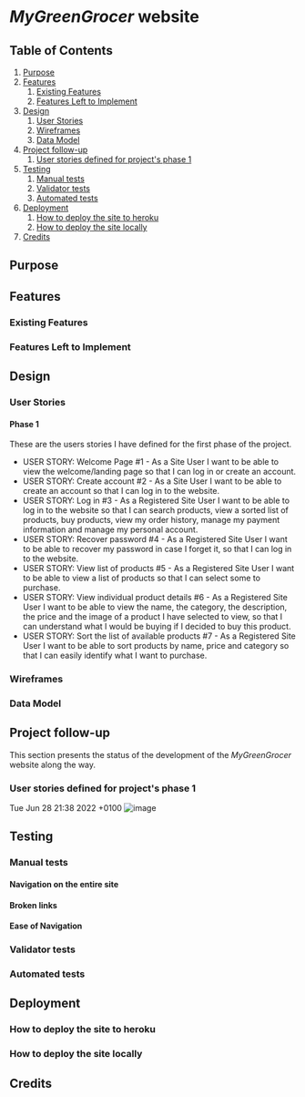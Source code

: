 # <em>MyGreenGrocer</em> website

## Table of Contents

1. [Purpose](#purpose)
2. [Features](#features)
   1. [Existing Features](#existing-features)
   2. [Features Left to Implement](#features-left-to-implement)
3. [Design](#design)
   1. [User Stories](#user-stories)
   2. [Wireframes](#wireframes)
   3. [Data Model](#data-model)
4. [Project follow-up](#project-follow-up)
   1. [User stories defined for project's phase 1](#user-stories-defined-for-projects-phase-1)
5. [Testing](#testing)
   1. [Manual tests](#manual-tests)
   2. [Validator tests](#validator-tests)
   3. [Automated tests](#automated-tests)
6. [Deployment](#deployment)
   1. [How to deploy the site to heroku](#how-to-deploy-the-site-to-heroku)
   2. [How to deploy the site locally](#how-to-deploy-the-site-locally)
7. [Credits](#credits)

## Purpose

## Features 

### Existing Features

### Features Left to Implement

## Design

### User Stories

#### Phase 1

These are the users stories I have defined for the first phase of the project.

* USER STORY: Welcome Page #1 - As a Site User I want to be able to view the welcome/landing page so that I can log in or create an account.
* USER STORY: Create account #2 - As a Site User I want to be able to create an account so that I can log in to the website.
* USER STORY: Log in #3 - As a Registered Site User I want to be able to log in to the website so that I can search products, view a sorted list of products, buy products, view my order history, manage my payment information and manage my personal account.
* USER STORY: Recover password #4 - As a Registered Site User I want to be able to recover my password in case I forget it, so that I can log in to the website.
* USER STORY: View list of products #5 - As a Registered Site User I want to be able to view a list of products so that I can select some to purchase.
* USER STORY: View individual product details #6 - As a Registered Site User I want to be able to view the name, the category, the description, the price and the image of a product I have selected to view, so that I can understand what I would be buying if I decided to buy this product.
* USER STORY: Sort the list of available products #7 - As a Registered Site User I want to be able to sort products by name, price and category so that I can easily identify what I want to purchase.

### Wireframes

### Data Model

## Project follow-up

This section presents the status of the development of the <em>MyGreenGrocer</em> website along the way.

### User stories defined for project's phase 1

Tue Jun 28 21:38 2022 +0100
![image](https://user-images.githubusercontent.com/87392921/176278595-431d0598-2a82-46a8-b2dc-79a5883587e4.png)

## Testing

### Manual tests

#### Navigation on the entire site

#### Broken links

#### Ease of Navigation

### Validator tests

### Automated tests

## Deployment

### How to deploy the site to heroku

### How to deploy the site locally

## Credits

 
    
